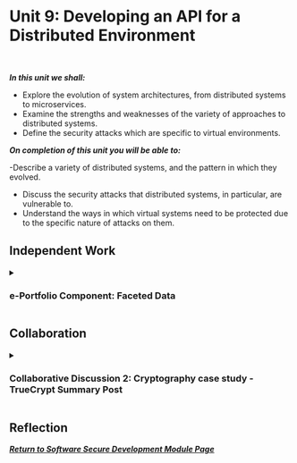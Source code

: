 <!--layout: page
title: "SSDCS Unit 10 "
permalink: /ssdcs_unit10-->

# Unit 9: Developing an API for a Distributed Environment
<br>

_**In this unit we shall:** <br>_

- Explore the evolution of system architectures, from distributed systems to microservices.<br>
- Examine the strengths and weaknesses of the variety of approaches to distributed systems.<br>
- Define the security attacks which are specific to virtual environments.<br>

_**On completion of this unit you will be able to:** <br>_

-Describe a variety of distributed systems, and the pattern in which they evolved.<br>
- Discuss the security attacks that distributed systems, in particular, are vulnerable to.<br>
- Understand the ways in which virtual systems need to be protected due to the specific nature of attacks on them.<br>

## Independent Work

<details><summary><h3>e-Portfolio Component: Faceted Data</h3></summary><br>  

Read Schmitz et al (2016) article about faceted data.

Do you think this is a good approach to protect systems from data leakage? What are the pros and cons?
Create a basic outline design of how you would create such a system in Python. 

<img src="images/ssdcs_unit10_faceteddata.1.png?raw=true"/>
<img src="images/ssdcs_unit10_faceteddata.2.png?raw=true"/>
</details>

## Collaboration
<details><summary><h3>Collaborative Discussion 2: Cryptography case study - TrueCrypt Summary Post</h3></summary>
<img src="images/ssdcs_unit10_summarypost1.jpg?raw=true"/>
</details>

## Reflection


**_[Return to Software Secure Development Module Page](https://patzsantos.github.io/e-portfolio-uoeo/ssdcs_landing)_**
